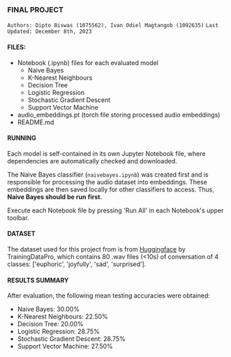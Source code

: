 ### FINAL PROJECT
`Authors: Dipto Biswas (1075562), Ivan Odiel Magtangob (1092635)`
`Last Updated: December 8th, 2023`

#### FILES:
- Notebook (.ipynb) files for each evaluated model
    - Naive Bayes
    - K-Nearest Neighbours
    - Decision Tree
    - Logistic Regression
    - Stochastic Gradient Descent
    - Support Vector Machine
- audio_embeddings.pt (torch file storing processed audio embeddings)
- README.md

#### RUNNING
Each model is self-contained in its own Jupyter Notebook file, where dependencies are automatically checked and downloaded.

The Naive Bayes classifier (`naivebayes.ipynb`) was created first and is responsible for processing the audio dataset
into embeddings. These embeddings are then saved locally for other classifiers to access. Thus, **Naive Bayes should be run**
**first**.

Execute each Notebook file by pressing 'Run All' in each Notebook's upper toolbar.

#### DATASET
The dataset used for this project from is from [Huggingface](https://huggingface.co/datasets/TrainingDataPro/speech-emotion-recognition-dataset) by TrainingDataPro, which contains 80 .wav files  (<10s) of conversation of 4 classes: ['euphoric', 'joyfully', 'sad', 'surprised'].

#### RESULTS SUMMARY
After evaluation, the following mean testing accuracies were obtained:
- Naive Bayes: 30.00%
- K-Nearest Neighbours: 22.50%
- Decision Tree: 20.00%
- Logistic Regression: 28.75%
- Stochastic Gradient Descent: 28.75%
- Support Vector Machine: 27.50%
